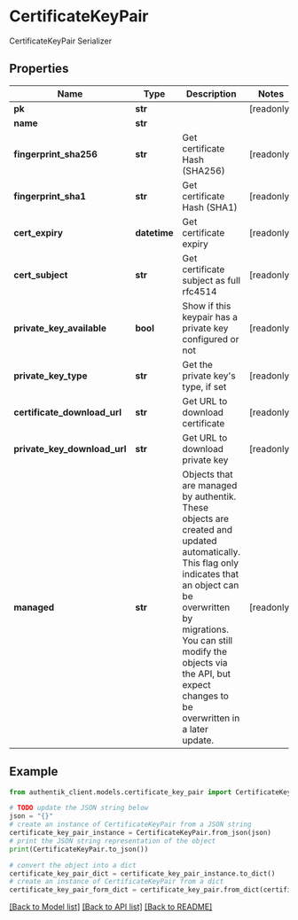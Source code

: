 # CertificateKeyPair

CertificateKeyPair Serializer

## Properties

Name | Type | Description | Notes
------------ | ------------- | ------------- | -------------
**pk** | **str** |  | [readonly] 
**name** | **str** |  | 
**fingerprint_sha256** | **str** | Get certificate Hash (SHA256) | [readonly] 
**fingerprint_sha1** | **str** | Get certificate Hash (SHA1) | [readonly] 
**cert_expiry** | **datetime** | Get certificate expiry | [readonly] 
**cert_subject** | **str** | Get certificate subject as full rfc4514 | [readonly] 
**private_key_available** | **bool** | Show if this keypair has a private key configured or not | [readonly] 
**private_key_type** | **str** | Get the private key&#39;s type, if set | [readonly] 
**certificate_download_url** | **str** | Get URL to download certificate | [readonly] 
**private_key_download_url** | **str** | Get URL to download private key | [readonly] 
**managed** | **str** | Objects that are managed by authentik. These objects are created and updated automatically. This flag only indicates that an object can be overwritten by migrations. You can still modify the objects via the API, but expect changes to be overwritten in a later update. | [readonly] 

## Example

```python
from authentik_client.models.certificate_key_pair import CertificateKeyPair

# TODO update the JSON string below
json = "{}"
# create an instance of CertificateKeyPair from a JSON string
certificate_key_pair_instance = CertificateKeyPair.from_json(json)
# print the JSON string representation of the object
print(CertificateKeyPair.to_json())

# convert the object into a dict
certificate_key_pair_dict = certificate_key_pair_instance.to_dict()
# create an instance of CertificateKeyPair from a dict
certificate_key_pair_form_dict = certificate_key_pair.from_dict(certificate_key_pair_dict)
```
[[Back to Model list]](../README.md#documentation-for-models) [[Back to API list]](../README.md#documentation-for-api-endpoints) [[Back to README]](../README.md)


